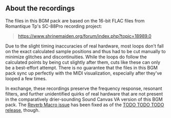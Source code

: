 
## About the recordings

The files in this BGM pack are based on the 16-bit FLAC files from Romantique Tp's SC-88Pro recording project:

> <https://www.shrinemaiden.org/forum/index.php?topic=18989.0>

Due to the slight timing inaccuracies of real hardware, most loops don't fall on the exact calculated sample positions and thus had to be cut manually to minimize glitches and discontinuities. While the loops do follow the calculated points by being cut slightly after them, cuts like these can only be a best-effort attempt. There is no guarantee that the files in this BGM pack sync up perfectly with the MIDI visualization, especially after they've looped a few times.

In exchange, these recordings preserve the frequency response, resonant filters, and further unidentified quirks of real hardware that are not present in the comparatively drier-sounding Sound Canvas VA version of this BGM pack. The [Reverb Macro issue](https://github.com/nmlgc/BGMPacks/issues/1) has been fixed as of the [TODO TODO TODO release](), though.
